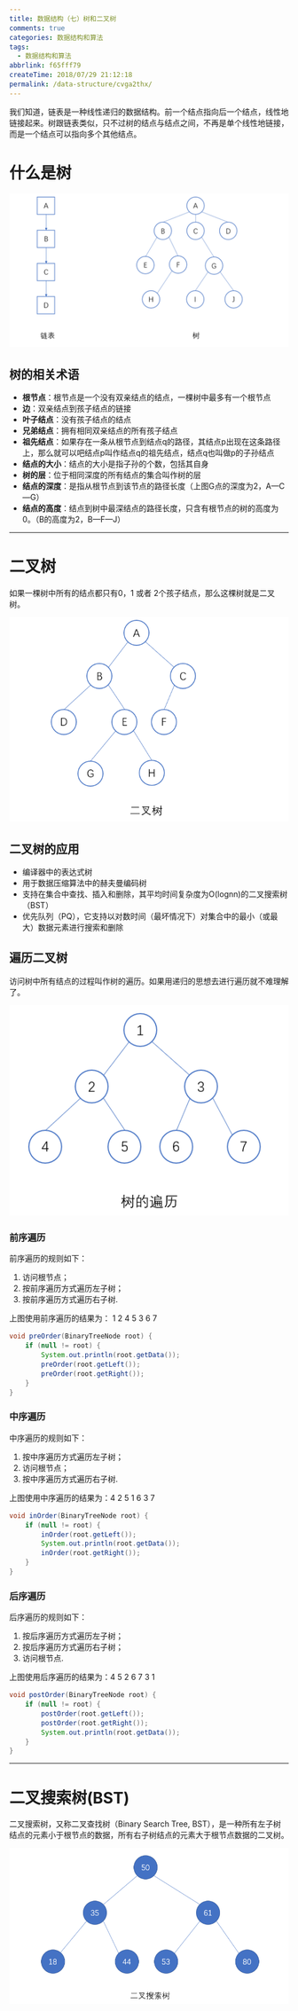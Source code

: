 ```yaml
---
title: 数据结构（七）树和二叉树
comments: true
categories: 数据结构和算法
tags:
  - 数据结构和算法
abbrlink: f65fff79
createTime: 2018/07/29 21:12:18
permalink: /data-structure/cvga2thx/
---
```



我们知道，链表是一种线性递归的数据结构。前一个结点指向后一个结点，线性地链接起来。树跟链表类似，只不过树的结点与结点之间，不再是单个线性地链接，而是一个结点可以指向多个其他结点。

<!-- more -->

# 什么是树

![](/images/DataStructure/tree.png)


## 树的相关术语

- **根节点**：根节点是一个没有双亲结点的结点，一棵树中最多有一个根节点
- **边**：双亲结点到孩子结点的链接
- **叶子结点**：没有孩子结点的结点
- **兄弟结点**：拥有相同双亲结点的所有孩子结点
- **祖先结点**：如果存在一条从根节点到结点q的路径，其结点p出现在这条路径上，那么就可以吧结点p叫作结点q的祖先结点，结点q也叫做p的子孙结点
- **结点的大小**：结点的大小是指子孙的个数，包括其自身
- **树的层**：位于相同深度的所有结点的集合叫作树的层
- **结点的深度**：是指从根节点到该节点的路径长度（上图G点的深度为2，A—C—G）
- **结点的高度**：结点到树中最深结点的路径长度，只含有根节点的树的高度为0。（B的高度为2，B—F—J）

---

# 二叉树

如果一棵树中所有的结点都只有0，1 或者 2个孩子结点，那么这棵树就是二叉树。

![BinaryTree](/images/DataStructure/BinaryTree.png)

## 二叉树的应用

- 编译器中的表达式树
- 用于数据压缩算法中的赫夫曼编码树
- 支持在集合中查找、插入和删除，其平均时间复杂度为O(lognn)的二叉搜索树（BST）
- 优先队列（PQ），它支持以对数时间（最坏情况下）对集合中的最小（或最大）数据元素进行搜索和删除

## 遍历二叉树

访问树中所有结点的过程叫作树的遍历。如果用递归的思想去进行遍历就不难理解了。

![traversing](/images/DataStructure/traversing.png)

### 前序遍历

前序遍历的规则如下：
1. 访问根节点；
2. 按前序遍历方式遍历左子树；
3. 按前序遍历方式遍历右子树.

上图使用前序遍历的结果为： 1 2 4 5 3 6 7

```java
void preOrder(BinaryTreeNode root) {
    if (null != root) {
        System.out.println(root.getData());
        preOrder(root.getLeft());
        preOrder(root.getRight());
    }
}
```

### 中序遍历

中序遍历的规则如下：
1. 按中序遍历方式遍历左子树；
2. 访问根节点；
3. 按中序遍历方式遍历右子树.

上图使用中序遍历的结果为：4 2 5 1 6 3 7

```java
void inOrder(BinaryTreeNode root) {
    if (null != root) {
        inOrder(root.getLeft());
        System.out.println(root.getData());
        inOrder(root.getRight());
    }
}
```

### 后序遍历

后序遍历的规则如下：
1. 按后序遍历方式遍历左子树；
2. 按后序遍历方式遍历右子树；
3. 访问根节点.

上图使用后序遍历的结果为：4 5 2 6 7 3 1

```java
void postOrder(BinaryTreeNode root) {
    if (null != root) {
        postOrder(root.getLeft());
        postOrder(root.getRight());
        System.out.println(root.getData());
    }
}
```

---

# 二叉搜索树(BST)

二叉搜索树，又称二叉查找树（Binary Search Tree, BST），是一种所有左子树结点的元素小于根节点的数据，所有右子树结点的元素大于根节点数据的二叉树。

![BST](/images/DataStructure/BST.png)
